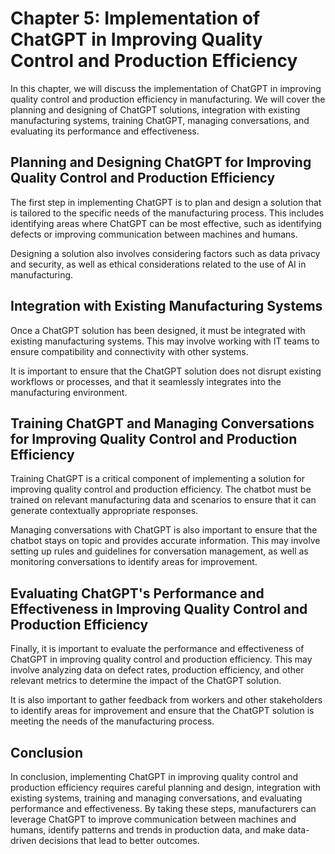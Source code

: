 Chapter 5: Implementation of ChatGPT in Improving Quality Control and Production Efficiency
===========================================================================================

In this chapter, we will discuss the implementation of ChatGPT in improving quality control and production efficiency in manufacturing. We will cover the planning and designing of ChatGPT solutions, integration with existing manufacturing systems, training ChatGPT, managing conversations, and evaluating its performance and effectiveness.

Planning and Designing ChatGPT for Improving Quality Control and Production Efficiency
--------------------------------------------------------------------------------------

The first step in implementing ChatGPT is to plan and design a solution that is tailored to the specific needs of the manufacturing process. This includes identifying areas where ChatGPT can be most effective, such as identifying defects or improving communication between machines and humans.

Designing a solution also involves considering factors such as data privacy and security, as well as ethical considerations related to the use of AI in manufacturing.

Integration with Existing Manufacturing Systems
-----------------------------------------------

Once a ChatGPT solution has been designed, it must be integrated with existing manufacturing systems. This may involve working with IT teams to ensure compatibility and connectivity with other systems.

It is important to ensure that the ChatGPT solution does not disrupt existing workflows or processes, and that it seamlessly integrates into the manufacturing environment.

Training ChatGPT and Managing Conversations for Improving Quality Control and Production Efficiency
---------------------------------------------------------------------------------------------------

Training ChatGPT is a critical component of implementing a solution for improving quality control and production efficiency. The chatbot must be trained on relevant manufacturing data and scenarios to ensure that it can generate contextually appropriate responses.

Managing conversations with ChatGPT is also important to ensure that the chatbot stays on topic and provides accurate information. This may involve setting up rules and guidelines for conversation management, as well as monitoring conversations to identify areas for improvement.

Evaluating ChatGPT's Performance and Effectiveness in Improving Quality Control and Production Efficiency
---------------------------------------------------------------------------------------------------------

Finally, it is important to evaluate the performance and effectiveness of ChatGPT in improving quality control and production efficiency. This may involve analyzing data on defect rates, production efficiency, and other relevant metrics to determine the impact of the ChatGPT solution.

It is also important to gather feedback from workers and other stakeholders to identify areas for improvement and ensure that the ChatGPT solution is meeting the needs of the manufacturing process.

Conclusion
----------

In conclusion, implementing ChatGPT in improving quality control and production efficiency requires careful planning and design, integration with existing systems, training and managing conversations, and evaluating performance and effectiveness. By taking these steps, manufacturers can leverage ChatGPT to improve communication between machines and humans, identify patterns and trends in production data, and make data-driven decisions that lead to better outcomes.
